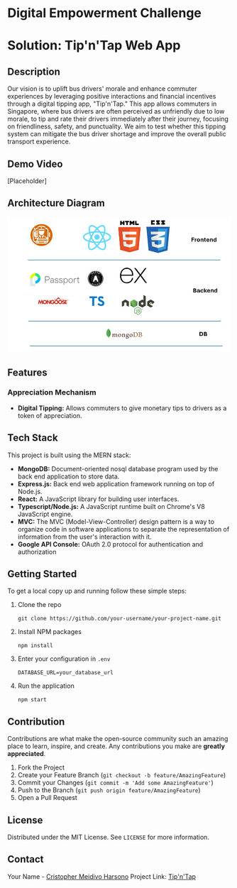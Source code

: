 # Digital Empowerment Challenge
# Solution: Tip'n'Tap Web App

## Description 
Our vision is to uplift bus drivers' morale and enhance commuter experiences by leveraging positive interactions and financial incentives through a digital tipping app, "Tip'n'Tap." This app allows commuters in Singapore, where bus drivers are often perceived as unfriendly due to low morale, to tip and rate their drivers immediately after their journey, focusing on friendliness, safety, and punctuality. We aim to test whether this tipping system can mitigate the bus driver shortage and improve the overall public transport experience.

## Demo Video
[Placeholder]

## Architecture Diagram 
![Architecture Diagram](images/architecture_diagram.png)

## Features

### Appreciation Mechanism
- **Digital Tipping:** Allows commuters to give monetary tips to drivers as a token of appreciation.

## Tech Stack
This project is built using the MERN stack:
- **MongoDB:** Document-oriented nosql database program used by the back end application to store data.
- **Express.js:** Back end web application framework running on top of Node.js.
- **React:** A JavaScript library for building user interfaces.
- **Typescript/Node.js:** A JavaScript runtime built on Chrome's V8 JavaScript engine.
- **MVC:** The MVC (Model-View-Controller) design pattern is a way to organize code in software applications to separate the representation of information from the user's interaction with it.
- **Google API Console:** OAuth 2.0 protocol for authentication and authorization

## Getting Started
To get a local copy up and running follow these simple steps:

1. Clone the repo
   ```
   git clone https://github.com/your-username/your-project-name.git
   ```
2. Install NPM packages
   ```
   npm install
   ```
3. Enter your configuration in `.env`
   ```
   DATABASE_URL=your_database_url
   ```
4. Run the application
   ```
   npm start
   ```

## Contribution
Contributions are what make the open-source community such an amazing place to learn, inspire, and create. Any contributions you make are **greatly appreciated**.

1. Fork the Project
2. Create your Feature Branch (`git checkout -b feature/AmazingFeature`)
3. Commit your Changes (`git commit -m 'Add some AmazingFeature'`)
4. Push to the Branch (`git push origin feature/AmazingFeature`)
5. Open a Pull Request

## License
Distributed under the MIT License. See `LICENSE` for more information.

## Contact
Your Name - [Cristopher Meidivo Harsono](mailto:Cristoph001@mymail.sim.edu.sg)
Project Link: [Tip'n'Tap](https://github.com/trxs-7/angel-hack-singapore)
